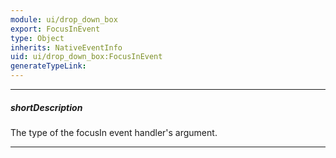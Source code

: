 ```yaml
---
module: ui/drop_down_box
export: FocusInEvent
type: Object
inherits: NativeEventInfo
uid: ui/drop_down_box:FocusInEvent
generateTypeLink: 
---
```

---
##### shortDescription
The type of the focusIn event handler's argument.

---
<!-- Description goes here -->